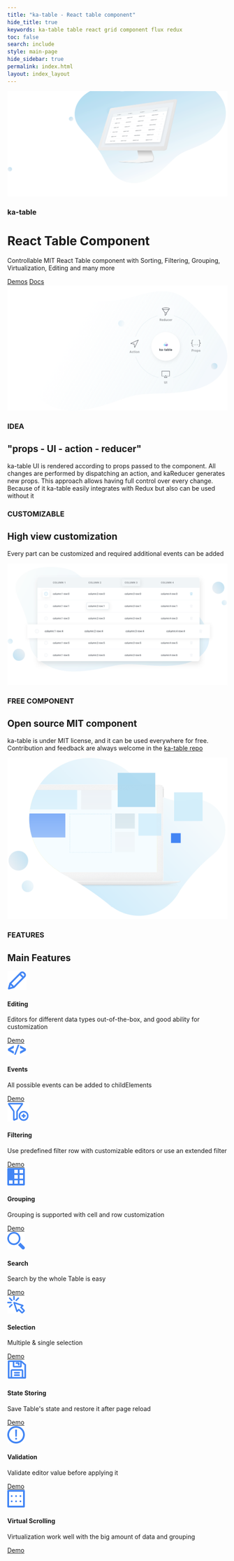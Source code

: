 ```yaml
---
title: "ka-table - React table component"
hide_title: true
keywords: ka-table table react grid component flux redux
toc: false
search: include
style: main-page
hide_sidebar: true
permalink: index.html
layout: index_layout
---
```

<div class="main-page">
  <div class="main-banner-container">
    <div class="container">
      <div class="main-banner">
        <img src="images/main.svg" alt='ka-table banner'/>
      </div>
    </div>
  </div>
  <div class="container">
    <div class="row main-banner-row">
      <div class="col-md-5">
        <div class="main-banner-text">
          <h3 class="header-tag">ka-table</h3>
          <h1 class="post-title-main">React Table Component</h1>
          <p>Controllable MIT React Table component with Sorting, Filtering, Grouping, Virtualization, Editing and many more</p>
          <a class="btn btn-primary" href="https://komarovalexander.github.io/ka-table/#/overview">Demos</a>
          <a class="btn btn-outline-primary" href="/docs_get_started.html">Docs</a>
        </div>
      </div>
    </div>
  </div>
  <div class="reducer-container">
    <div class="container">
      <div class="reducer-banner">
        <img src="images/shema.svg" alt='ka-table schema'/>
      </div>
    </div>
  </div>
  <div class="container">
    <div class="row reducer-row">
      <div class="col-md-7"></div>
      <div class="col-md-5">
        <div class="main-banner-text">
          <h3 class="header-tag">IDEA</h3>
          <h2 class="post-title-main">"props - UI - action - reducer"</h2>
          <p>
            ka-table UI is rendered according to props passed to the component. All changes are performed by dispatching an action, and kaReducer generates new props. This approach allows having full control over every change. Because of it ka-table easily integrates with Redux but also can be used without it
          </p>
        </div>
      </div>
    </div>
    <div class="row customizable-row">
      <div class="col-md-12">
        <div class="main-banner-text">
          <h3 class="header-tag">CUSTOMIZABLE</h3>
          <h2 class="post-title-main">High view customization</h2>
          <p>Every part can be customized and required additional events can be added</p>
        </div>
        <img src="images/customisation.svg" alt='ka-table customisation'/>
      </div>
    </div>
    <div class="row open-source">
      <div class="col-md-6">
        <div class="main-banner-text">
          <h3 class="header-tag">FREE COMPONENT</h3>
          <h2 class="post-title-main">Open source MIT component</h2>
          <p>ka-table is under MIT license, and it can be used everywhere for free. Contribution and feedback are always welcome in the <a href="https://github.com/komarovalexander/ka-table" target="_blank">ka-table repo</a></p>
        </div>
      </div>
      <div class="col-md-6">
        <img src="images/computer.svg" alt='ka-table open source'/>
      </div>
    </div>
    <div class="row features">
      <div class="col-md-12">
        <h3 class="header-tag">FEATURES</h3>
        <h2 class="post-title-main">Main Features</h2>
      </div>
      <div class="col-md-4">
        <div class="img"><img src="images/icons/Editing.svg" alt="Editing"/></div>
        <h4>Editing</h4>
        <p>Editors for different data types out-of-the-box, and good ability for customization</p>
        <a href="https://komarovalexander.github.io/ka-table/#/editing">Demo</a>
      </div>
      <div class="col-md-4">
        <div class="img"><img src="images/icons/Events.svg" alt="Events"/></div>
        <h4>Events</h4>
        <p>All possible events can be added to childElements</p>
        <a href="https://komarovalexander.github.io/ka-table/#/events">Demo</a>
      </div>
      <div class="col-md-4">
        <div class="img"><img src="images/icons/Filtering.svg" alt="Filtering"/></div>
        <h4>Filtering</h4>
        <p>Use predefined filter row with customizable editors or use an extended filter</p>
        <a href="https://komarovalexander.github.io/ka-table/#/filter-row">Demo</a>
      </div>
      <div class="col-md-4">
        <div class="img"><img src="images/icons/Grouping.svg" alt="Grouping"/></div>
        <h4>Grouping</h4>
        <p>Grouping is supported with cell and row customization</p>
        <a href="https://komarovalexander.github.io/ka-table/#/grouping">Demo</a>
      </div>
      <div class="col-md-4">
        <div class="img"><img src="images/icons/Search.svg" alt="Search"/></div>
        <h4>Search</h4>
        <p>Search by the whole Table is easy</p>
        <a href="https://komarovalexander.github.io/ka-table/#/search">Demo</a>
      </div>
      <div class="col-md-4">
        <div class="img"><img src="images/icons/Selection.svg" alt="Selection"/></div>
        <h4>Selection</h4>
        <p>Multiple & single selection</p>
        <a href="https://komarovalexander.github.io/ka-table/#/selection">Demo</a>
      </div>
      <div class="col-md-4">
        <div class="img"><img src="images/icons/StateStoring.svg" alt="StateStoring"/></div>
        <h4>State Storing</h4>
        <p>Save Table's state and restore it after page reload</p>
        <a href="https://komarovalexander.github.io/ka-table/#/state-storing">Demo</a>
      </div>
      <div class="col-md-4">
        <div class="img"><img src="images/icons/Validation.svg" alt="Validation"/></div>
        <h4>Validation</h4>
        <p>Validate editor value before applying it</p>
        <a href="https://komarovalexander.github.io/ka-table/#/validation">Demo</a>
      </div>
      <div class="col-md-4">
        <div class="img"><img src="images/icons/VirtualScrolling.svg" alt="VirtualScrolling"/></div>
        <h4>Virtual Scrolling</h4>
        <p>Virtualization work well with the big amount of data and grouping</p>
        <a href="https://komarovalexander.github.io/ka-table/#/many-rows">Demo</a>
      </div>
    </div>
  </div>
</div>